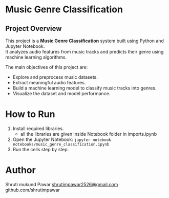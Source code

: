 # Music Genre Classification

## Project Overview
This project is a **Music Genre Classification** system built using Python and Jupyter Notebook.  
It analyzes audio features from music tracks and predicts their genre using machine learning algorithms.

The main objectives of this project are:
- Explore and preprocess music datasets.
- Extract meaningful audio features.
- Build a machine learning model to classify music tracks into genres.
- Visualize the dataset and model performance.

# How to Run

1. Install required libraries.
   - all the libraries are given inside Notebook folder in imports.ipynb
2.  Open the Jupyter Notebook: `jupyter notebook notebooks/music_genre_classification.ipynb`
3.  Run the cells step by step.

# Author

Shruti mukund Pawar
shrutimpawar2526@gmail.com
github.com/shrutimpawar